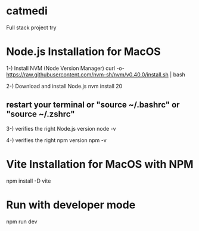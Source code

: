 # catmedi
Full stack project try


# Node.js Installation for MacOS

1-) Install NVM (Node Version Manager)
curl -o- https://raw.githubusercontent.com/nvm-sh/nvm/v0.40.0/install.sh | bash

2-) Download and install Node.js
nvm install 20

## restart your terminal or "source ~/.bashrc" or "source ~/.zshrc"

3-) verifies the right Node.js version
node -v

4-) verifies the right npm version
npm -v


# Vite Installation for MacOS with NPM

npm install -D vite


# Run with developer mode

npm run dev


